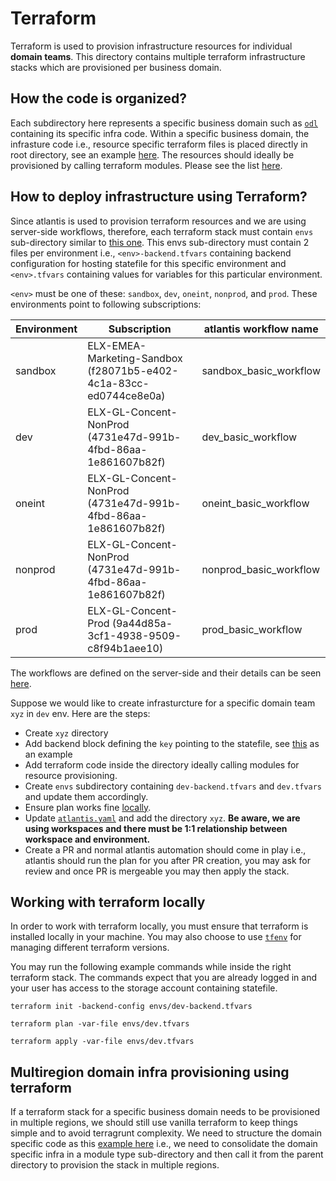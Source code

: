 # Terraform
Terraform is used to provision infrastructure resources for individual **domain teams**. This directory contains multiple terraform infrastructure stacks which are provisioned per business domain.

## How the code is organized?
Each subdirectory here represents a specific business domain such as [`odl`](odl/) containing its specific infra code. Within a specific business domain, the infrasture code i.e., resource specific terraform files is placed directly in root directory, see an example [here](odl/odl-core/). The resources should ideally be provisioned by calling terraform modules. Please see the list [here](../README.md#provisioning-azure-services).

## How to deploy infrastructure using Terraform?
Since atlantis is used to provision terraform resources and we are using server-side workflows, therefore, each terraform stack must contain `envs` sub-directory similar to [this one](odl/odl-core/envs/).
This envs sub-directory must contain 2 files per environment i.e., `<env>-backend.tfvars` containing backend configuration for hosting statefile for this specific environment and `<env>.tfvars` containing values for variables for this particular environment.

`<env>` must be one of these: `sandbox`, `dev`, `oneint`, `nonprod`, and `prod`. These environments point to following subscriptions:

| Environment | Subscription  | atlantis workflow name |
| ---------------------- | ----------------------------------------------------------------------------------------------------------------------------- | ----------------------------------------------------------------------------------------------------------------------------- |
| sandbox         | ELX-EMEA-Marketing-Sandbox (f28071b5-e402-4c1a-83cc-ed0744ce8e0a) | sandbox_basic_workflow |
| dev         | ELX-GL-Concent-NonProd (4731e47d-991b-4fbd-86aa-1e861607b82f)| dev_basic_workflow |
| oneint         | ELX-GL-Concent-NonProd (4731e47d-991b-4fbd-86aa-1e861607b82f)|oneint_basic_workflow |
| nonprod         | ELX-GL-Concent-NonProd (4731e47d-991b-4fbd-86aa-1e861607b82f)|nonprod_basic_workflow |
| prod         | ELX-GL-Concent-Prod (9a44d85a-3cf1-4938-9509-c8f94b1aee10)|prod_basic_workflow |

The workflows are defined on the server-side and their details can be seen [here](https://dev.azure.com/ELX-Marketing-DevOps/platform-engineering-stack/_git/atlantis?path=/atlantis/envs/prod.tfvars&version=GBmain&line=98&lineEnd=98&lineStartColumn=1&lineEndColumn=31&lineStyle=plain&_a=contents).

Suppose we would like to create infrasturcture for a specific domain team `xyz` in `dev` env. Here are the steps:
- Create `xyz` directory
- Add backend block defining the `key` pointing to the statefile, see [this](odl/odl-core/provider.tf) as an example
- Add terraform code inside the directory ideally calling modules for resource provisioning.
- Create `envs` subdirectory containing `dev-backend.tfvars` and `dev.tfvars` and update them accordingly.
- Ensure plan works fine [locally](#working-with-terraform-locally).
- Update [`atlantis.yaml`](../atlantis.yaml) and add the directory `xyz`. **Be aware, we are using workspaces and there must be 1:1 relationship between workspace and environment.**
- Create a PR and normal atlantis automation should come in play i.e., atlantis should run the plan for you after PR creation, you may ask for review and once PR is mergeable you may then apply the stack.

## Working with terraform locally
In order to work with terraform locally, you must ensure that terraform is installed locally in your machine. You may also choose to use [`tfenv`](https://github.com/tfutils/tfenv) for managing different terraform versions.

You may run the following example commands while inside the right terraform stack. The commands expect that you are already logged in and your user has access to the storage account containing statefile.
````
terraform init -backend-config envs/dev-backend.tfvars
````
````
terraform plan -var-file envs/dev.tfvars
````
````
terraform apply -var-file envs/dev.tfvars
````

## Multiregion domain infra provisioning using terraform
If a terraform stack for a specific business domain needs to be provisioned in multiple regions, we should still use vanilla terraform to keep things simple and to avoid terragrunt complexity. We need to structure the domain specific code as this [example here](https://github.com/kung-foo/multiregion-terraform) i.e., we need to consolidate the domain specific infra in a module type sub-directory and then call it from the parent directory to provision the stack in multiple regions. 

